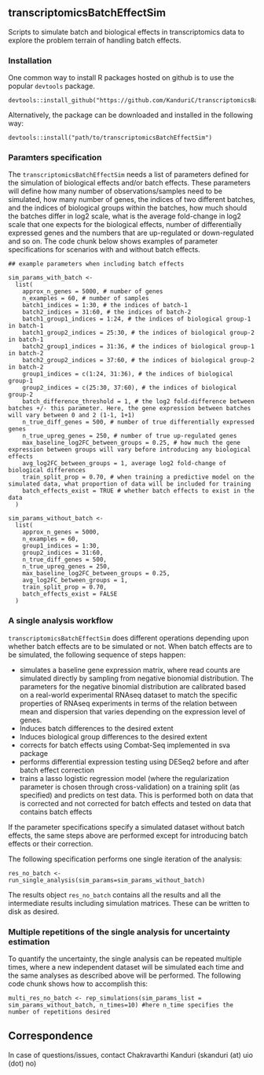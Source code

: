 ## transcriptomicsBatchEffectSim

Scripts to simulate batch and biological effects in transcriptomics data to explore the problem terrain of handling batch effects.

### Installation

One common way to install R packages hosted on github is to use the popular `devtools` package.

```
devtools::install_github("https://github.com/KanduriC/transcriptomicsBatchEffectSim.git")
```

Alternatively, the package can be downloaded and installed in the following way:

```
devtools::install("path/to/transcriptomicsBatchEffectSim")
```

### Paramters specification

The `transcriptomicsBatchEffectSim` needs a list of parameters defined for the simulation of biological effects and/or batch effects. These parameters will define how many number of observations/samples need to be simulated, how many number of genes, the indices of two different batches, and the indices of biological groups within the batches, how much should the batches differ in log2 scale, what is the average fold-change in log2 scale that one expects for the biological effects, number of differentially expressed genes and the numbers that are up-regulated or down-regulated and so on. The code chunk below shows examples of parameter specifications for scenarios with and without batch effects.

```
## example parameters when including batch effects

sim_params_with_batch <-
  list(
    approx_n_genes = 5000, # number of genes
    n_examples = 60, # number of samples
    batch1_indices = 1:30, # the indices of batch-1
    batch2_indices = 31:60, # the indices of batch-2
    batch1_group1_indices = 1:24, # the indices of biological group-1 in batch-1 
    batch1_group2_indices = 25:30, # the indices of biological group-2 in batch-1
    batch2_group1_indices = 31:36, # the indices of biological group-1 in batch-2
    batch2_group2_indices = 37:60, # the indices of biological group-2 in batch-2
    group1_indices = c(1:24, 31:36), # the indices of biological group-1
    group2_indices = c(25:30, 37:60), # the indices of biological group-2
    batch_difference_threshold = 1, # the log2 fold-difference between batches +/- this parameter. Here, the gene expression between batches will vary between 0 and 2 (1-1, 1+1)
    n_true_diff_genes = 500, # number of true differentially expressed genes
    n_true_upreg_genes = 250, # number of true up-regulated genes
    max_baseline_log2FC_between_groups = 0.25, # how much the gene expression between groups will vary before introducing any biological effects
    avg_log2FC_between_groups = 1, average log2 fold-change of biological differences
    train_split_prop = 0.70, # when training a predictive model on the simulated data, what proportion of data will be included for training
    batch_effects_exist = TRUE # whether batch effects to exist in the data
  )

sim_params_without_batch <-
  list(
    approx_n_genes = 5000,
    n_examples = 60,
    group1_indices = 1:30,
    group2_indices = 31:60,
    n_true_diff_genes = 500,
    n_true_upreg_genes = 250,
    max_baseline_log2FC_between_groups = 0.25,
    avg_log2FC_between_groups = 1,
    train_split_prop = 0.70,
    batch_effects_exist = FALSE
  )
```

### A single analysis workflow

`transcriptomicsBatchEffectSim` does different operations depending upon whether batch effects are to be simulated or not. When batch effects are to be simulated, the following sequence of steps happen:

- simulates a baseline gene expression matrix, where read counts are simulated directly by sampling from negative bionomial distribution. The parameters for the negative binomial distribution are calibrated based on a real-world experimental RNAseq dataset to match the specific properties of RNAseq experiments in terms of the relation between mean and dispersion that varies depending on the expression level of genes.
- Induces batch differences to the desired extent
- Induces biological group differences to the desired extent
- corrects for batch effects using Combat-Seq implemented in sva package
- performs differential expression testing using DESeq2 before and after batch effect correction
- trains a lasso logistic regression model (where the regularization parameter is chosen through cross-validation) on a training split (as specified) and predicts on test data. This is performed both on data that is corrected and not corrected for batch effects and tested on data that contains batch effects

If the parameter specifications specify a simulated dataset without batch effects, the same steps above are performed except for introducing batch effects or their correction.

The following specification performs one single iteration of the analysis:

```
res_no_batch <- run_single_analysis(sim_params=sim_params_without_batch)
```

The results object `res_no_batch` contains all the results and all the intermediate results including simulation matrices. These can be written to disk as desired. 

### Multiple repetitions of the single analysis for uncertainty estimation

To quantify the uncertainty, the single analysis can be repeated multiple times, where a new independent dataset will be simulated each time and the same analyses as described above will be performed. The following code chunk shows how to accomplish this:

```
multi_res_no_batch <- rep_simulations(sim_params_list = sim_params_without_batch, n_times=10) #here n_time specifies the number of repetitions desired
```

## Correspondence

In case of questions/issues, contact Chakravarthi Kanduri (skanduri (at) uio (dot) no)
